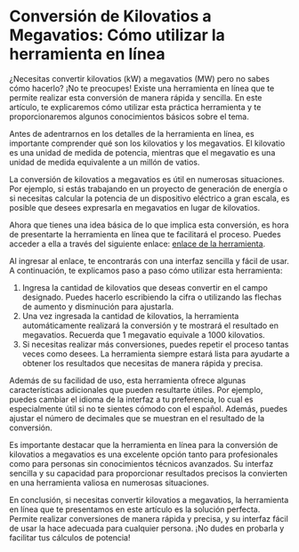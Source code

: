 Conversión de Kilovatios a Megavatios: Cómo utilizar la herramienta en línea
============================================================================

¿Necesitas convertir kilovatios (kW) a megavatios (MW) pero no sabes cómo hacerlo? ¡No te preocupes! Existe una herramienta en línea que te permite realizar esta conversión de manera rápida y sencilla. En este artículo, te explicaremos cómo utilizar esta práctica herramienta y te proporcionaremos algunos conocimientos básicos sobre el tema.

Antes de adentrarnos en los detalles de la herramienta en línea, es importante comprender qué son los kilovatios y los megavatios. El kilovatio es una unidad de medida de potencia, mientras que el megavatio es una unidad de medida equivalente a un millón de vatios.

La conversión de kilovatios a megavatios es útil en numerosas situaciones. Por ejemplo, si estás trabajando en un proyecto de generación de energía o si necesitas calcular la potencia de un dispositivo eléctrico a gran escala, es posible que desees expresarla en megavatios en lugar de kilovatios.

Ahora que tienes una idea básica de lo que implica esta conversión, es hora de presentarte la herramienta en línea que te facilitará el proceso. Puedes acceder a ella a través del siguiente enlace: [enlace de la herramienta](https://www.onlinecalculatorsfree.com/es/convert/kilowatts-to-megawatts.html).

Al ingresar al enlace, te encontrarás con una interfaz sencilla y fácil de usar. A continuación, te explicamos paso a paso cómo utilizar esta herramienta:

1. Ingresa la cantidad de kilovatios que deseas convertir en el campo designado. Puedes hacerlo escribiendo la cifra o utilizando las flechas de aumento y disminución para ajustarla.
2. Una vez ingresada la cantidad de kilovatios, la herramienta automáticamente realizará la conversión y te mostrará el resultado en megavatios. Recuerda que 1 megavatio equivale a 1000 kilovatios.
3. Si necesitas realizar más conversiones, puedes repetir el proceso tantas veces como desees. La herramienta siempre estará lista para ayudarte a obtener los resultados que necesitas de manera rápida y precisa.

Además de su facilidad de uso, esta herramienta ofrece algunas características adicionales que pueden resultarte útiles. Por ejemplo, puedes cambiar el idioma de la interfaz a tu preferencia, lo cual es especialmente útil si no te sientes cómodo con el español. Además, puedes ajustar el número de decimales que se muestran en el resultado de la conversión.

Es importante destacar que la herramienta en línea para la conversión de kilovatios a megavatios es una excelente opción tanto para profesionales como para personas sin conocimientos técnicos avanzados. Su interfaz sencilla y su capacidad para proporcionar resultados precisos la convierten en una herramienta valiosa en numerosas situaciones.

En conclusión, si necesitas convertir kilovatios a megavatios, la herramienta en línea que te presentamos en este artículo es la solución perfecta. Permite realizar conversiones de manera rápida y precisa, y su interfaz fácil de usar la hace adecuada para cualquier persona. ¡No dudes en probarla y facilitar tus cálculos de potencia!